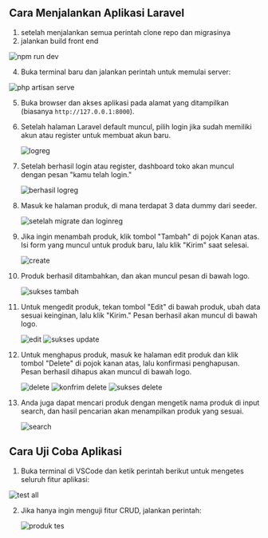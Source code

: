 
## Cara Menjalankan Aplikasi Laravel

1. setelah menjalankan semua perintah clone repo dan migrasinya
2. jalankan build front end
   
  ![npm run dev](https://github.com/user-attachments/assets/ec7c4dcb-c139-4c8e-8085-d9b5a08baf9e)

4. Buka terminal baru dan jalankan perintah untuk memulai server:
   
  ![php artisan serve](https://github.com/user-attachments/assets/c056c569-a4d2-4488-91c3-d6b6e9d65351)


5. Buka browser dan akses aplikasi pada alamat yang ditampilkan (biasanya `http://127.0.0.1:8000`). 

6. Setelah halaman Laravel default muncul, pilih login jika sudah memiliki akun atau register untuk membuat akun baru.
   
   ![logreg](https://github.com/user-attachments/assets/8ace8723-7e28-45b5-bc74-3ef2e98fad51)

7. Setelah berhasil login atau register, dashboard toko akan muncul dengan pesan "kamu telah login."
   
   ![berhasil logreg](https://github.com/user-attachments/assets/6da73659-7e2d-40a3-ad99-8c316b37b5a5)

9. Masuk ke halaman produk, di mana terdapat 3 data dummy dari seeder.
    
   ![setelah migrate dan loginreg](https://github.com/user-attachments/assets/edd40c84-c5fc-4a34-94bc-fa99ffea2d58)
   
11. Jika ingin menambah produk, klik tombol "Tambah" di pojok Kanan atas. Isi form yang muncul untuk produk baru, lalu klik "Kirim" saat selesai.
    
    ![create](https://github.com/user-attachments/assets/fdbdd06a-c642-4c43-aaf3-507dd3f7330a)
    
13. Produk berhasil ditambahkan, dan akan muncul pesan di bawah logo.
    
    ![sukses tambah](https://github.com/user-attachments/assets/e99c59eb-84ad-4f04-8740-bbb84a8f35cb)

15. Untuk mengedit produk, tekan tombol "Edit" di bawah produk, ubah data sesuai keinginan, lalu klik "Kirim." Pesan berhasil akan muncul di bawah logo.
    
    ![edit](https://github.com/user-attachments/assets/8b9a5d1a-3f50-4829-b53b-58c160b2b711)
    ![sukses update](https://github.com/user-attachments/assets/5883bc24-a2e5-40c9-a727-993485c65258)

17. Untuk menghapus produk, masuk ke halaman edit produk dan klik tombol "Delete" di pojok kanan atas, lalu konfirmasi penghapusan. Pesan berhasil dihapus akan muncul di bawah logo.
    
    ![delete](https://github.com/user-attachments/assets/f6715fb5-d3e8-4d45-beba-148568c8536e)
    ![konfrim delete](https://github.com/user-attachments/assets/7ec52ce7-6d9d-47d4-a911-76e9024c9e4a)
    ![sukses delete](https://github.com/user-attachments/assets/961a7d4f-9fae-40c7-aaee-c2de1d3ea5ed)

19. Anda juga dapat mencari produk dengan mengetik nama produk di input search, dan hasil pencarian akan menampilkan produk yang sesuai.
    
    ![search](https://github.com/user-attachments/assets/5b23953f-da95-4f44-ab30-336198cbcc57)

## Cara Uji Coba Aplikasi

1. Buka terminal di VSCode dan ketik perintah berikut untuk mengetes seluruh fitur aplikasi:
   
  ![test all](https://github.com/user-attachments/assets/4785ee76-5150-46e5-adf2-4a945abe0e2f)


2. Jika hanya ingin menguji fitur CRUD, jalankan perintah:
   
   ![produk tes](https://github.com/user-attachments/assets/2ea85f7b-d5ad-4a4a-a299-dbec991f3251)



